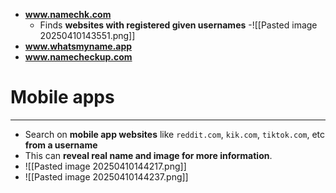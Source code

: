 - **www.namechk.com**
	- Finds **websites with registered given usernames**
		-![[Pasted image 20250410143551.png]]
- **www.whatsmyname.app**
- **www.namecheckup.com**

# Mobile apps
---
- Search on **mobile app websites** like `reddit.com`, `kik.com`, `tiktok.com`, etc **from a username**
- This can **reveal real name and image for more information**.
- ![[Pasted image 20250410144217.png]]
- ![[Pasted image 20250410144237.png]]